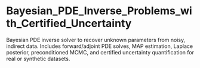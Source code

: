 # Bayesian_PDE_Inverse_Problems_with_Certified_Uncertainty
Bayesian PDE inverse solver to recover unknown parameters from noisy, indirect data. Includes forward/adjoint PDE solves, MAP estimation, Laplace posterior, preconditioned MCMC, and certified uncertainty quantification for real or synthetic datasets.
